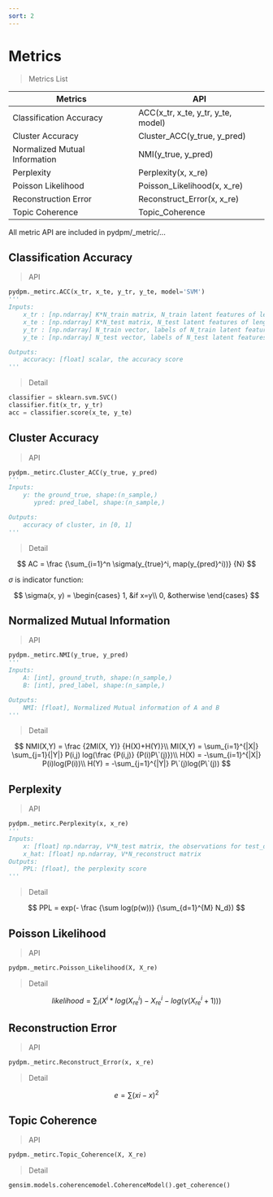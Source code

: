 ```yaml
---
sort: 2
---
```


# Metrics

> Metrics List

|  Metrics                       |  API                                 |
|--------------------------------|--------------------------------------|
|  Classification Accuracy       |  ACC(x_tr, x_te, y_tr, y_te, model)  |
|  Cluster Accuracy              |  Cluster_ACC(y_true, y_pred)         |
|  Normalized Mutual Information |  NMI(y_true, y_pred)                 |
|  Perplexity                    |  Perplexity(x, x_re)                 |
|  Poisson Likelihood            |  Poisson_Likelihood(x, x_re)         |
|  Reconstruction Error          |  Reconstruct_Error(x, x_re)          |
|  Topic Coherence               |  Topic_Coherence                     |

All metric API are included in pydpm/_metric/...



## Classification Accuracy

> API

```python
pydpm._metirc.ACC(x_tr, x_te, y_tr, y_te, model='SVM')
'''
Inputs:
    x_tr : [np.ndarray] K*N_train matrix, N_train latent features of length K
    x_te : [np.ndarray] K*N_test matrix, N_test latent features of length K
    y_tr : [np.ndarray] N_train vector, labels of N_train latent features
    y_te : [np.ndarray] N_test vector, labels of N_test latent features

Outputs:
    accuracy: [float] scalar, the accuracy score
'''
```

> Detail

```python
classifier = sklearn.svm.SVC()
classifier.fit(x_tr, y_tr)
acc = classifier.score(x_te, y_te)
```



## Cluster Accuracy

> API

```python
pydpm._metirc.Cluster_ACC(y_true, y_pred)
'''
Inputs:
    y: the ground_true, shape:(n_sample,)
       ypred: pred_label, shape:(n_sample,)

Outputs:
    accuracy of cluster, in [0, 1]
'''
```

> Detail

$$
AC = \frac {\sum_{i=1}^n \sigma(y_{true}^i, map(y_{pred}^i))} {N}
$$

$\sigma$ is indicator function:

$$
\sigma(x, y) = 
\begin{cases}
1, &if x=y\\
0, &otherwise
\end{cases}
$$



## Normalized Mutual Information

> API

```python
pydpm._metirc.NMI(y_true, y_pred)
'''
Inputs:
    A: [int], ground_truth, shape:(n_sample,)
    B: [int], pred_label, shape:(n_sample,)

Outputs:
    NMI: [float], Normalized Mutual information of A and B
'''
```

> Detail

$$
NMI(X,Y) = \frac {2MI(X, Y)} {H(X)+H(Y)}\\
MI(X,Y) = \sum_{i=1}^{|X|} \sum_{j=1}{|Y|} P(i,j) log(\frac {P(i,j)} {P(i)P\`(j)})\\
H(X) = -\sum_{i=1}^{|X|} P(i)log(P(i))\\
H(Y) = -\sum_{j=1}^{|Y|} P\`(j)log(P\`(j))
$$



## Perplexity

> API

```python
pydpm._metirc.Perplexity(x, x_re)
'''
Inputs:
	x: [float] np.ndarray, V*N_test matrix, the observations for test_data
	x_hat: [float] np.ndarray, V*N_reconstruct matrix
Outputs:
	PPL: [float], the perplexity score
'''
```

> Detail

$$
PPL = exp(- \frac {\sum log(p(w))} {\sum_{d=1}^{M} N_d})
$$




## Poisson Likelihood

> API

```python
pydpm._metirc.Poisson_Likelihood(X, X_re)
```

> Detail

$$
likelihood = \sum_i(X^i * log(X_{re}^i) - X_{re}^i - log(\gamma(X_{re}^i + 1)))
$$



## Reconstruction Error

> API

```python
pydpm._metirc.Reconstruct_Error(x, x_re)
```

> Detail

$$
e = \sum (xi - x)^2
$$



## Topic Coherence

> API

```python
pydpm._metirc.Topic_Coherence(X, X_re)
```

> Detail

```python
gensim.models.coherencemodel.CoherenceModel().get_coherence()
```


